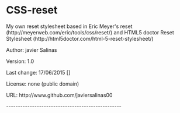 # CSS-reset

<p>My own reset stylesheet based in Eric Meyer's reset
(http://meyerweb.com/eric/tools/css/reset/) and HTML5 doctor Reset
Stylesheet (http://html5doctor.com/html-5-reset-stylesheet/)</p>

<p>Author:	javier Salinas</p>
<p>Version:	1.0</p>
<p>Last change:	17/06/2015 []</p>
<p>License:    none (public domain)</p>
<p>URL:	http://www.github.com/javiersalinas00 </p>
-------------------------------------------------
